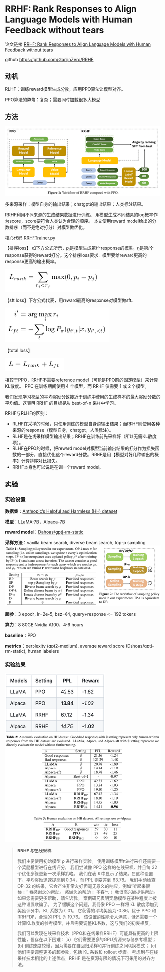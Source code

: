 # RRHF: Rank Responses to Align Language Models with Human Feedback without tears

论文链接 [RRHF: Rank Responses to Align Language Models with Human Feedback without tears](https://arxiv.org/pdf/2304.05302.pdf)

github https://github.com/GanjinZero/RRHF

## 动机
RLHF：训练reward模型生成分数，应用PPO算法让模型对齐。

PPO算法的弊端：复杂；需要同时加载很多大模型

## 方法
![Alt text](image.png)

多来源采样：模型自身的输出结果；chatgpt的输出结果；人类标注结果。

RRHF利用不同来源的生成结果数据进行训练。
用模型生成不同结果的log概率作为score，score要符合人类认为合理的顺序。
本文使用reward model给出的分数排序（而不是绝对打分）对模型做优化。

核心代码 [RRHFTrainer.py](RRHFTrainer.py)

【排序loss】
如下方公式所示，$p_i$是模型生成第$i$个response的概率。$r_i$是第$i$个response获得的reward打分。这个排序loss要求，模型要给reward更高的response更高的输出概率。

![Alt text](image-1.png)

【sft loss】下方公式代表，用reward最高的response对模型做sft。

![Alt text](image-2.png)

【total loss】

![Alt text](image-3.png)


相较于PPO，RRHF不需要reference model（可能是PPO前的固定模型）来计算KL散度。
PPO 在训练期间使用 4 个模型，而 RRHF 仅需要 1 或 2 个模型。

我们发现学习模型的平均奖励分数接近于训练中使用的生成样本的最大奖励分数的平均值。这表明 RRHF 的目标是从 best-of-n 采样中学习。

RRHF与RLHF的区别：
- RLHF在采样的时候，只使用训练的模型自身的输出结果；而RRHF则使用各种来源的response（模型自身，chatgpt，人类标注）。
- RLHF是在线采样模型输出结果；RRHF在训练前先采样好（所以无需KL散度项）。
- RLHF在PPO的时候，把reward model对模型当前输出结果的打分作为损失函数的一部分，直接优化这个reward分数。RRHF是用【模型对好几种输出的概率】计算排序对比损失。
- RRHF本身也可以说是在训一个reward model。

## 实验
### 实验设置
**数据集**：[Anthropic’s Helpful and Harmless (HH) dataset](https://huggingface.co/datasets/Dahoas/rm-static)

**模型**：LLaMA-7B，Alpaca-7B

**reward model**：[Dahoas/gptj-rm-static](https://huggingface.co/Dahoas/gptj-rm-static)

**采样方法**：vanilla beam search, diverse beam search, top-p sampling
![Alt text](image-5.png)

**超参**：3 epoch, lr=2e-5, bsz=64, query+response <= 192 tokens

**算力**：8 80GB Nvidia A100，4-6 hours

**baseline**：PPO

**metrics**：perplexity (gpt2-medium), average reward score (Dahoas/gptj-rm-static), human labelers

### 实验结果
![Alt text](image-4.png)
![Alt text](image-6.png)

> **RRHF 与在线采样** 
> 
> 我们主要使用初始模型 ρ 进行采样实验。 使用训练模型π进行采样还需要一个奖励模型进行在线评分。 我们尝试像 PPO 这样的在线采样，并且每 32 个优化步骤更新一次采样策略。 我们在表 6 中显示了结果。在这种设置下，平均奖励迅速提高到 0.34，而 PPL 则变差到 63.78。 我们手动检查 OP-32 的结果，它会产生非常友好但毫无意义的响应，例如“听起来很棒！” 我感谢您的帮助。 感谢您的帮助！ 不客气！ 我很高兴能提供帮助。 如果您需要更多帮助，请告诉我。 案例研究表明奖励模型在某种程度上被这种设置欺骗了。 为了缓解这个问题，我们像 PPO 一样将 KL 散度添加到奖励评分中，KL 系数为 0.01。 它获得的平均奖励为-0.86，优于 PPO 和 RRHFDP，合理的 PPL 为 19.76。 该设置的性能令人满意，但还需要一个计算KL散度的参考模型，并且需要调整KL系数，这与我们的初衷相反。
> 
> 我们可以发现在线采样技术（PPO和在线采样RRHF）可能具有更高的上限性能，但存在以下困难：（a）它们需要更多的GPU资源来存储参考模型； (b) 训练速度较慢，因为需要在自回归采样和并行训练之间切换模式； (c) 他们需要调整更多的超参数，包括 KL 系数和 rollout 步骤。 考虑到与在线采样技术相比的上述优点，RRHF 是在资源有限的情况下可采用的对齐方法。
